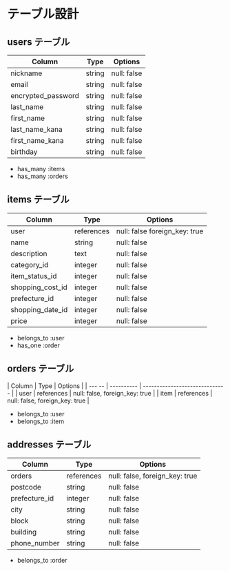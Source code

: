 # テーブル設計

## users テーブル

| Column             | Type   | Options     |
| ------------------ | ------ | ----------- |
| nickname           | string | null: false |
| email              | string | null: false |
| encrypted_password | string | null: false |
| last_name          | string | null: false |
| first_name         | string | null: false |
| last_name_kana     | string | null: false |
| first_name_kana    | string | null: false |
| birthday           | string | null: false |

- has_many :items
- has_many :orders

## items テーブル

| Column                | Type       | Options                       |
| --------------------- | ---------- | ----------------------------- |
| user                  | references | null: false foreign_key: true |
| name                  | string     | null: false                   |
| description           | text       | null: false                   |
| category_id           | integer    | null: false                   |
| item_status_id        | integer    | null: false                   |
| shopping_cost_id      | integer    | null: false                   |
| prefecture_id         | integer    | null: false                   |
| shopping_date_id      | integer    | null: false                   |
| price                 | integer    | null: false                   |
 
- belongs_to :user
- has_one :order

## orders テーブル

| Column | Type       | Options                        |
| --- -- | ---------- | ------------------------------ |
| user   | references | null: false, foreign_key: true |
| item   | references | null: false, foreign_key: true |

- belongs_to :user
- belongs_to :item

## addresses テーブル

| Column         | Type        | Options                        |
| -------------- | ----------- | ------------------------------ |
| orders         | references  | null: false, foreign_key: true |
| postcode       | string      | null: false                    |
| prefecture_id  | integer     | null: false                    |
| city           | string      | null: false                    |
| block          | string      | null: false                    |
| building       | string      | null: false                    |
| phone_number   | string      | null: false                    |

- belongs_to :order

